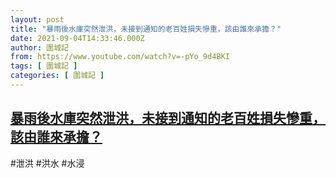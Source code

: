 ```yaml
---
layout: post
title: "暴雨後水庫突然泄洪，未接到通知的老百姓損失慘重，該由誰來承擔？"
date: 2021-09-04T14:33:46.000Z
author: 圍城記
from: https://www.youtube.com/watch?v=-pYo_9d4BKI
tags: [ 圍城記 ]
categories: [ 圍城記 ]
---
```

<!--1630766026000-->
[暴雨後水庫突然泄洪，未接到通知的老百姓損失慘重，該由誰來承擔？](https://www.youtube.com/watch?v=-pYo_9d4BKI)
------

<div>
#泄洪 #洪水 #水浸
</div>
